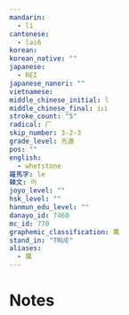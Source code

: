 ```yaml
---
mandarin:
  - lì
cantonese:
  - lai6
korean:
korean_native: ""
japanese:
  - REI
japanese_nanori: ""
vietnamese:
middle_chinese_initial: l
middle_chinese_final: iᴇi
stroke_count: "5"
radical: 厂
skip_number: 3-2-3
grade_level: 先進
pos: ""
english:
  - whetstone
羅馬字: le
韓文: 러
joyo_level: ""
hsk_level: ""
hanmun_edu_level: ""
danayo_id: 7460
mc_id: 770
graphemic_classification: 萬
stand_in: "TRUE"
aliases:
  - 厲
---
```


# Notes
